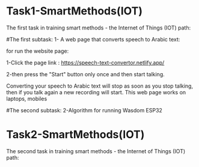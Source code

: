 # Task1-SmartMethods(IOT)
The first task in training smart methods - the Internet of Things (IOT) path:

#The first subtask:
1- A web page that converts speech to Arabic text:

for run the website page:

1-Click the page link : 
https://speech-text-convertor.netlify.app/

2-then press the "Start" button only once and then start talking.

Converting your speech to Arabic text will stop as soon as you stop talking, then if you talk again a new recording will start.
This web page works on laptops, mobiles

 
#The second subtask:
2-Algorithm for running Wasdom ESP32


# Task2-SmartMethods(IOT)
The second task in training smart methods - the Internet of Things (IOT) path:

